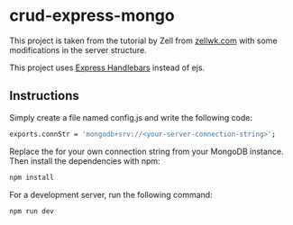 # crud-express-mongo
This project is taken from the tutorial by Zell from [zellwk.com](https://zellwk.com/blog/crud-express-mongodb/) with some modifications in the server structure.

This project uses [Express Handlebars](https://www.npmjs.com/package/express-handlebars) instead of ejs.

## Instructions
Simply create a file named config.js and write the following code:
```sh
exports.connStr = 'mongodb+srv://<your-server-connection-string>';
```
Replace the <your-server-connection-string> for your own connection string from your MongoDB instance.
Then install the dependencies with npm:
```sh
npm install
```
For a development server, run the following command:
```sh
npm run dev
```

